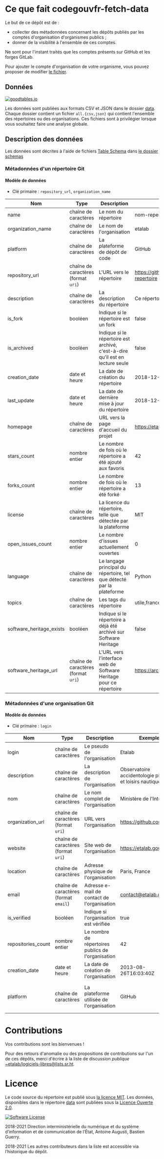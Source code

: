 # Ce que fait codegouvfr-fetch-data

Le but de ce dépôt est de :

- collecter des métadonnées concernant les dépôts publiés par les comptes d'organisation d'organismes publics ;
- donner de la visibilité à l'ensemble de ces comptes.

Ne sont pour l'instant traités que les comptes présents sur GitHub et les forges GitLab.

Pour ajouter le compte d'organisation de votre organisme, vous pouvez proposer de modifier [le fichier](https://git.sr.ht/~etalab/codegouvfr-sources/blob/master/comptes-organismes-publics).

## Données

[![goodtables.io](https://goodtables.io/badge/github/etalab/data-codes-sources-fr.svg)](https://goodtables.io/github/etalab/data-codes-sources-fr)

Les données sont publiées aux formats CSV et JSON dans le dossier [data](data). Chaque dossier contient un fichier `all.{csv,json}` qui contient l'ensemble des répertoires ou des organisations. Ces fichiers sont à privilégier lorsque vous souhaitez faire une analyse globale.

## Description des données

Les données sont décrites à l'aide de fichiers [Table Schema](https://frictionlessdata.io/specs/table-schema/) dans [le dossier schemas](./schemas/)

### Métadonnées d'un répertoire Git

#### Modèle de données

- Clé primaire : `repository_url`, `organization_name`

| Nom                      | Type                                | Description                                                                   | Exemple                                  | Propriétés                                     |
|--------------------------|-------------------------------------|-------------------------------------------------------------------------------|------------------------------------------|------------------------------------------------|
| name                     | chaîne de caractères                | Le nom du répertoire                                                          | nom-repertoire                           | Valeur obligatoire                             |
| organization_name        | chaîne de caractères                | Le nom de l'organisation                                                      | etalab                                   | Valeur obligatoire                             |
| platform                 | chaîne de caractères                | La plateforme de dépôt de code                                                | GitHub                                   | Valeur obligatoire, autorisées : GitHub,GitLab |
| repository_url           | chaîne de caractères (format `uri`) | L'URL vers le répertoire                                                      | https://github.com/etalab/nom-repertoire | Valeur obligatoire                             |
| description              | chaîne de caractères                | La description du répertoire                                                  | Ce répertoire est utile                  | Valeur optionnelle                             |
| is_fork                  | booléen                             | Indique si le répertoire est un fork                                          | false                                    | Valeur obligatoire                             |
| is_archived              | booléen                             | Indique si le répertoire est archivé, c'est-à-dire qu'il est en lecture seule | false                                    | Valeur obligatoire                             |
| creation_date            | date et heure                       | La date de création du répertoire                                             | 2018-12-01T20:00:55Z                     | Valeur obligatoire                             |
| last_update              | date et heure                       | La date de dernière mise à jour du répertoire                                 | 2018-12-01T20:00:55Z                     | Valeur obligatoire                             |
| homepage                 | chaîne de caractères                | URL vers la page d'accueil du projet                                          | https://etalab.gouv.fr                   | Valeur optionnelle                             |
| stars_count              | nombre entier                       | Le nombre de fois où le répertoire a été ajouté aux favoris                   | 42                                       | Valeur obligatoire, Valeur minimale : 0        |
| forks_count              | nombre entier                       | Le nombre de fois où le répertoire a été forké                                | 13                                       | Valeur obligatoire, Valeur minimale : 0        |
| license                  | chaîne de caractères                | La licence du répertoire, telle que détectée par la plateforme                | MIT                                      | Valeur optionnelle                             |
| open_issues_count        | nombre entier                       | Le nombre d'issues actuellement ouvertes                                      | 0                                        | Valeur obligatoire, Valeur minimale : 0        |
| language                 | chaîne de caractères                | Le langage principal du répertoire, tel que détecté par la plateforme         | Python                                   | Valeur optionnelle                             |
| topics                   | chaîne de caractères                | Les tags du répertoire                                                        | utile,france,opendata                    | Valeur optionnelle                             |
| software_heritage_exists | booléen                             | Indique si le répertoire a déjà été archivé sur Software Heritage             | false                                    | Valeur obligatoire                             |
| software_heritage_url    | chaîne de caractères (format `uri`) | L'URL vers l'interface web de Software Heritage pour ce répertoire            | https://archive.softwareheritage...      | Valeur obligatoire                             |

### Métadonnées d'une organisation Git

#### Modèle de données

- Clé primaire : `login`

| Nom                | Type                                  | Description                                        | Exemple                                                    | Propriétés                                             |
|--------------------|---------------------------------------|----------------------------------------------------|------------------------------------------------------------|--------------------------------------------------------|
| login              | chaîne de caractères                  | Le pseudo de l'organisation                        | Etalab                                                     | Valeur obligatoire                                     |
| description        | chaîne de caractères                  | La description de l'organisation                   | Observatoire accidentologie plaisance et loisirs nautiques | Valeur optionnelle                                     |
| nom                | chaîne de caractères                  | Le nom complet de l'organisation                   | Ministère de l'Intérieur                                   | Valeur optionnelle                                     |
| organization_url   | chaîne de caractères (format `uri`)   | URL vers l'organisation                            | https://github.com/etalab                                  | Valeur obligatoire                                     |
| website            | chaîne de caractères (format `uri`)   | Site web de l'organisation                         | https://etalab.gouv.fr                                     | Valeur optionnelle                                     |
| location           | chaîne de caractères                  | Adresse physique de l'organisation                 | Paris, France                                              | Valeur optionnelle                                     |
| email              | chaîne de caractères (format `email`) | Adresse e-mail de contact de l'organisation        | contact@etalab.gouv.fr                                     | Valeur optionnelle                                     |
| is_verified        | booléen                               | Indique si l'organisation est vérifiée             | true                                                       | Valeur optionnelle                                     |
| repositories_count | nombre entier                         | Le nombre de répertoires publics de l'organisation | 42                                                         | Valeur obligatoire, Valeur minimale : 0                |
| creation_date      | date et heure                         | La date de création de l'organisation              | 2013-08-26T16:03:40Z                                       | Valeur optionnelle                                     |
| platform           | chaîne de caractères                  | La plateforme utilisée de l'organisation           | GitHub                                                     | Valeur obligatoire, Valeurs autorisées : GitHub,GitLab |

# Contributions

Vos contributions sont les bienvenues !

Pour des retours d'anomalie ou des propositions de contributions sur
l'un de ces dépôts, merci d'écrire à la liste de discussion *publique*
[~etalab/logiciels-libres@lists.sr.ht](mailto:~etalab/logiciels-libres@lists.sr.ht).

# Licence

Le code source du répertoire est publié sous [la licence MIT](LICENSE.md). Les données, disponibles dans le répertoire [data](data) sont publiées sous la [Licence Ouverte 2.0](https://www.etalab.gouv.fr/licence-ouverte-open-licence).

[![Software License](https://img.shields.io/badge/Licence-MIT%2C%20Licence%20Ouverte-orange.svg?style=flat-square)](https://git.sr.ht/~etalab/codegouvfr-fetch-data/blob/master/LICENSE.md)

2018-2021 Direction interministérielle du numérique et du système d’information et de communication de l’État, Antoine Augusti, Bastien Guerry.

2018-2021 Les autres contributeurs dans la liste est accessible via l’historique du dépôt.
